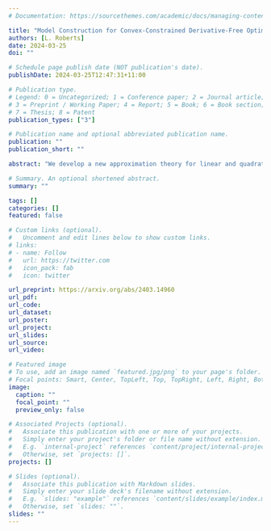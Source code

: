 ```yaml
---
# Documentation: https://sourcethemes.com/academic/docs/managing-content/

title: "Model Construction for Convex-Constrained Derivative-Free Optimization"
authors: [L. Roberts]
date: 2024-03-25
doi: ""

# Schedule page publish date (NOT publication's date).
publishDate: 2024-03-25T12:47:31+11:00

# Publication type.
# Legend: 0 = Uncategorized; 1 = Conference paper; 2 = Journal article;
# 3 = Preprint / Working Paper; 4 = Report; 5 = Book; 6 = Book section;
# 7 = Thesis; 8 = Patent
publication_types: ["3"]

# Publication name and optional abbreviated publication name.
publication: ""
publication_short: ""

abstract: "We develop a new approximation theory for linear and quadratic interpolation models, suitable for use in convex-constrained derivative-free optimization (DFO). Most existing model-based DFO methods for constrained problems assume the ability to construct sufficiently accurate approximations via interpolation, but the standard notions of accuracy (designed for unconstrained problems) may not be achievable by only sampling feasible points, and so may not give practical algorithms. This work extends the theory of convex-constrained linear interpolation developed in (Hough & Roberts, SIAM J. Optim, 32:4 (2022), pp. 2552–2579) to the case of linear regression models and underdetermined quadratic interpolation models"

# Summary. An optional shortened abstract.
summary: ""

tags: []
categories: []
featured: false

# Custom links (optional).
#   Uncomment and edit lines below to show custom links.
# links:
# - name: Follow
#   url: https://twitter.com
#   icon_pack: fab
#   icon: twitter

url_preprint: https://arxiv.org/abs/2403.14960
url_pdf:
url_code:
url_dataset:
url_poster:
url_project:
url_slides:
url_source:
url_video:

# Featured image
# To use, add an image named `featured.jpg/png` to your page's folder. 
# Focal points: Smart, Center, TopLeft, Top, TopRight, Left, Right, BottomLeft, Bottom, BottomRight.
image:
  caption: ""
  focal_point: ""
  preview_only: false

# Associated Projects (optional).
#   Associate this publication with one or more of your projects.
#   Simply enter your project's folder or file name without extension.
#   E.g. `internal-project` references `content/project/internal-project/index.md`.
#   Otherwise, set `projects: []`.
projects: []

# Slides (optional).
#   Associate this publication with Markdown slides.
#   Simply enter your slide deck's filename without extension.
#   E.g. `slides: "example"` references `content/slides/example/index.md`.
#   Otherwise, set `slides: ""`.
slides: ""
---
```

